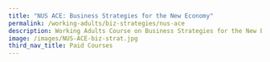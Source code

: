 ```yaml
---
title: "NUS ACE: Business Strategies for the New Economy"
permalink: /working-adults/biz-strategies/nus-ace
description: Working Adults Course on Business Strategies for the New Economy
image: /images/NUS-ACE-biz-strat.jpg
third_nav_title: Paid Courses
---
```

